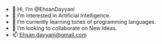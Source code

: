 - 👋 Hi, I’m @EhsanDayyani
- 👀 I’m interested in Artificial Intelligence.
- 🌱 I’m currently learning tones of programming languages.
- 💞️ I’m looking to collaborate on New Ideas.
- 📫 Ehsan.dayyani@gmail.com

<!---
EhsanDayyani/EhsanDayyani is a ✨ special ✨ repository because its `README.md` (this file) appears on your GitHub profile.
You can click the Preview link to take a look at your changes.
--->
